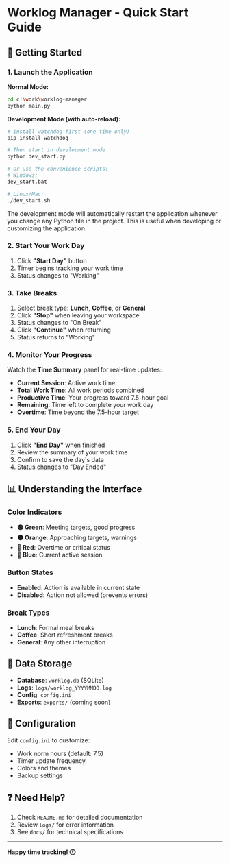 # Worklog Manager - Quick Start Guide

## 🚀 Getting Started

### 1. Launch the Application

**Normal Mode:**
```bash
cd c:\work\worklog-manager
python main.py
```

**Development Mode (with auto-reload):**
```bash
# Install watchdog first (one time only)
pip install watchdog

# Then start in development mode
python dev_start.py

# Or use the convenience scripts:
# Windows:
dev_start.bat

# Linux/Mac:
./dev_start.sh
```

The development mode will automatically restart the application whenever you change any Python file in the project. This is useful when developing or customizing the application.

### 2. Start Your Work Day
1. Click **"Start Day"** button
2. Timer begins tracking your work time
3. Status changes to "Working"

### 3. Take Breaks
1. Select break type: **Lunch**, **Coffee**, or **General**
2. Click **"Stop"** when leaving your workspace
3. Status changes to "On Break"
4. Click **"Continue"** when returning
5. Status returns to "Working"

### 4. Monitor Your Progress
Watch the **Time Summary** panel for real-time updates:
- **Current Session**: Active work time
- **Total Work Time**: All work periods combined
- **Productive Time**: Your progress toward 7.5-hour goal
- **Remaining**: Time left to complete your work day
- **Overtime**: Time beyond the 7.5-hour target

### 5. End Your Day
1. Click **"End Day"** when finished
2. Review the summary of your work time
3. Confirm to save the day's data
4. Status changes to "Day Ended"

## 📊 Understanding the Interface

### Color Indicators
- **🟢 Green**: Meeting targets, good progress
- **🟠 Orange**: Approaching targets, warnings  
- **🔴 Red**: Overtime or critical status
- **🔵 Blue**: Current active session

### Button States
- **Enabled**: Action is available in current state
- **Disabled**: Action not allowed (prevents errors)

### Break Types
- **Lunch**: Formal meal breaks
- **Coffee**: Short refreshment breaks
- **General**: Any other interruption

## 💾 Data Storage

- **Database**: `worklog.db` (SQLite)
- **Logs**: `logs/worklog_YYYYMMDD.log`
- **Config**: `config.ini`
- **Exports**: `exports/` (coming soon)

## 🔧 Configuration

Edit `config.ini` to customize:
- Work norm hours (default: 7.5)
- Timer update frequency
- Colors and themes
- Backup settings

## ❓ Need Help?

1. Check `README.md` for detailed documentation
2. Review `logs/` for error information
3. See `docs/` for technical specifications

---

**Happy time tracking! 🕐**